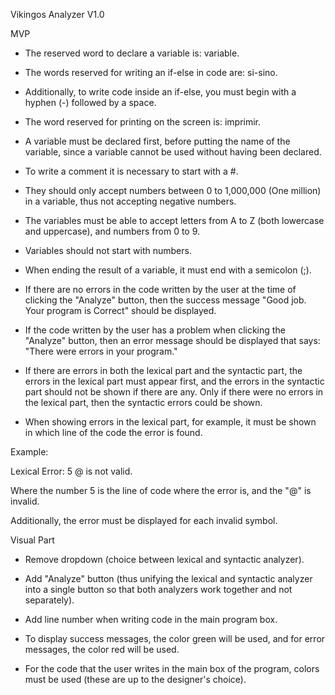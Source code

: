 Vikingos Analyzer V1.0

MVP

-	The reserved word to declare a variable is: variable.

-	The words reserved for writing an if-else in code are: si-sino.

-	Additionally, to write code inside an if-else, you must begin with a hyphen (-) followed by a space.

-	The word reserved for printing on the screen is: imprimir.

-	A variable must be declared first, before putting the name of the variable, since a variable cannot be used without having been declared.

-	To write a comment it is necessary to start with a #.

-	They should only accept numbers between 0 to 1,000,000 (One million) in a variable, thus not accepting negative numbers.

-	The variables must be able to accept letters from A to Z (both lowercase and uppercase), and numbers from 0 to 9.

-	Variables should not start with numbers.

-	When ending the result of a variable, it must end with a semicolon (;).

-	If there are no errors in the code written by the user at the time of clicking the "Analyze" button, then the success message "Good job. Your program is Correct" should be displayed.

-	If the code written by the user has a problem when clicking the "Analyze" button, then an error message should be displayed that says: "There were errors in your program."

-	If there are errors in both the lexical part and the syntactic part, the errors in the lexical part must appear first, and the errors in the syntactic part should not be shown if there are any. Only if there were no errors in the lexical part, then the syntactic errors could be shown.

-	When showing errors in the lexical part, for example, it must be shown in which line of the code the error is found.

Example:

Lexical Error:
5 @ is not valid.

Where the number 5 is the line of code where the error is, and the "@" is invalid.

Additionally, the error must be displayed for each invalid symbol.

Visual Part

-	Remove dropdown (choice between lexical and syntactic analyzer).

-	Add "Analyze" button (thus unifying the lexical and syntactic analyzer into a single button so that both analyzers work together and not separately).

-	Add line number when writing code in the main program box.

-	To display success messages, the color green will be used, and for error messages, the color red will be used.

-	For the code that the user writes in the main box of the program, colors must be used (these are up to the designer's choice).
